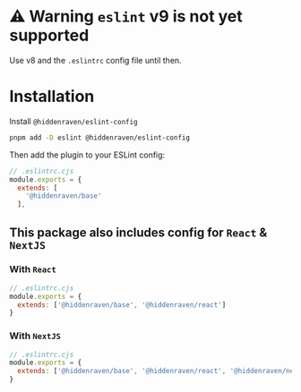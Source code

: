 # ⚠️ Warning `eslint` v9 is not yet supported
Use v8 and the `.eslintrc` config file until then.

# Installation

Install `@hiddenraven/eslint-config`

```sh
pnpm add -D eslint @hiddenraven/eslint-config
```

Then add the plugin to your ESLint config:

```js
// .eslintrc.cjs
module.exports = {
  extends: [
    '@hiddenraven/base'
  ],
```

## This package also includes config for `React` & `NextJS`

### With `React`

```js
// .eslintrc.cjs
module.exports = {
  extends: ['@hiddenraven/base', '@hiddenraven/react']
}
```

### With `NextJS`

```js
// .eslintrc.cjs
module.exports = {
  extends: ['@hiddenraven/base', '@hiddenraven/react', '@hiddenraven/nextjs']
}
```
